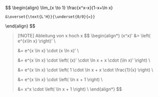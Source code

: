 $$
\begin{align}
	\lim_{x \to 1} \frac{x^x-x}{1-x+\ln x}
	
	&\overset{\text{L'H}}{\underset{0/0}{=}}
\end{align}
$$

> [!NOTE] Ableitung von x hoch x
>$$
>\begin{align*}
>	(x^x)' &= \left( e^{x\ln x} \right)' \\
>
>	&= e^{x \ln x} \cdot (x \ln x)' \\
>
>	&= e^{x \ln x} \cdot \left(
>		(x)' \cdot \ln x + x \cdot (\ln x)'
>	\right) \\
>
>	&= e^{x \ln x} \cdot \left(
>		1 \cdot \ln x + x \cdot \frac{1}{x}
>	\right) \\
>
>	&= e^{x \ln x} \cdot \left(
>		\ln x + 1
>	\right) \\
>
>	&= x^x \cdot \left(
>		\ln x + 1
>	\right) \\
>\end{align*}
>$$
